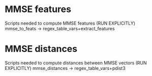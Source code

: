 # MMSE features

Scripts needed to compute MMSE features
(RUN EXPLICITLY) mmse_to_feats -> regex_table_vars+extract_features

# MMSE distances

Scripts needed to compute distances between MMSE vectors
(RUN EXPLICITLY) mmse_distances -> regex_table_vars+pdist3
